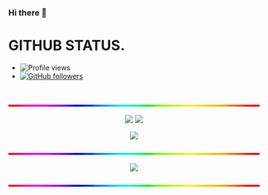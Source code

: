 ### Hi there 👋

# GITHUB STATUS.
- ![Profile views](https://gpvc.arturio.dev/thirdza056)
- [![GitHub followers](https://img.shields.io/github/followers/thirdza056.svg?style=social&label=Follow&maxAge=2592000)](https://github.com/thirdza056?tab=followers)
#
<p align="center">
<img src="https://github.com/thirdza056/thirdza056/blob/main/assets/line.gif" width=640>
</p>

<p align="center">
<a href="https://github.com/thirdza056"><img src="https://github-readme-stats.vercel.app/api?username=thirdza056&show_icons=true&hide_border=true&hide_title=true&title_color=00ccff&text_color=808080&icon_color=00ccff&bg_color=00000000" width=640></a>
<a href="https://github.com/thirdza056"><img src="https://github-readme-stats.vercel.app/api/top-langs/?username=thirdza056&layout=compact&hide_border=true&hide_title=true&title_color=00ccff&text_color=808080&bg_color=00000000" width=640></a>
</p>

<p align="center">
<a href="https://github.com/thirdza056"><img src="https://github-readme-streak-stats.herokuapp.com?user=thirdza56&theme=tokyonight&hide_border=false&properties=background&border=%239611C5FF" /><a>
</p>

<p align="center">
<img src="https://github.com/thirdza056/thirdza056/blob/main/assets/line.gif" width=640>
</p>

<p align="center">
<a href="https://github.com/thirdza056"><img src="https://badges.pufler.dev/visits/thirdza056/thirdza056?style=social&logo=github"></a>
</p>

<p align="center">
<img src="https://github.com/thirdza056/thirdza056/blob/main/assets/line.gif" width=640>
</p>
